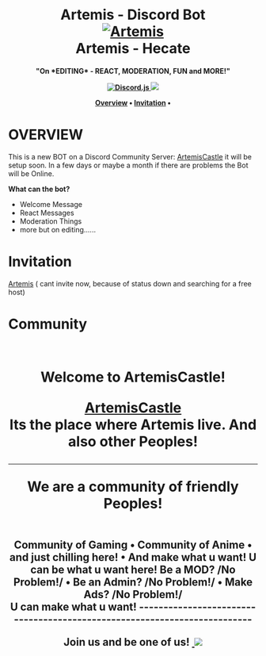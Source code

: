 
<h1 align="center">
  <br>
  Artemis - Discord Bot
  <br> 
  <a href="https://github.com/Phoetanix/DiscordBot-Artemis"><img src="https://i.imgur.com/8JdCwdL.jpg"
alt="Artemis"></a>
 <br>
  Artemis - Hecate
  <br>
</h1>
<h4 align="center"> "On *EDITING* - REACT, MODERATION, FUN and MORE!"
  <p align="center">
    
   <a href="https://discord.js.org/#/">
     <img alt="Discord.js" src="https://img.shields.io/npm/v/discord.js?color=default&label=Discord.js&style=plastic">
  </a>
  
  <a href="https://discord.gg/n72kJ3Mycz">
       <img src="https://img.shields.io/discord/769271333049598004?label=ArtemisCastle">
  </a>
  
<p align="center">
  <a href=""
     src="">
  </a>

<p align="center">
  <a href="#overview">Overview</a>
  •
  <a href="#invitation">Invitation</a>
  •
  

# OVERVIEW
This is a new BOT on a Discord Community Server: [ArtemisCastle]("https://discord.gg/n72kJ3Mycz") it will be setup soon.
In a few days or maybe a month if there are problems the Bot will be Online.

**__What can the bot?__**

- Welcome Message
- React Messages
- Moderation Things
- more but on editing......


# Invitation

[Artemis]("") ( cant invite now, because of status down and searching for a free host)

# Community

<h1 align="center">
<br> 
  Welcome to ArtemisCastle!

[ArtemisCastle]("https://discord.gg/n72kJ3Mycz")
   <br> 
Its the place where Artemis live.
And also other Peoples!

-------------------------------------------------------------------------


We are a community of friendly Peoples!
<h2 align="center">
  <br>
Community of Gaming
•
Community of Anime
•
and just chilling here!
•
And make what u want! U can be what u want here!
Be a MOD? /No Problem!/
•
Be an Admin? /No Problem!/
•
Make Ads? /No Problem!/
<br>
U can make what u want!
-------------------------------------------------------------------------

Join us and be one of us!
<a href=""><img scr="https://tenor.com/6P54.gif">
<a href="https://discord.com/widget?id=769271333049598004&theme=dark&width=%22350%22&height=%22500%22&allowtransparency=%22true%22&frameborder=%220%22&sandbox=%22allow-popups&allow-popups-to-escape-sandbox&allow-same-origin&allow-scripts"><img src="https://cdn.discordapp.com/attachments/776439259153563659/776439945095151656/image0.jpg">

